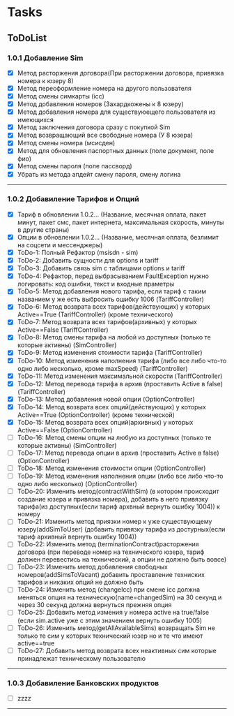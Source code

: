 # Tasks
## ToDoList
### 1.0.1 Добавление Sim
- [x] Метод расторжения договора(При расторжении договора, привязка номера к юзеру 8)
- [x] Метод переоформление номера на другого пользователя
- [x] Метод смены симкарты (icc)
- [x] Метод добавления номеров (Захардкожены к 8 юзеру)
- [x] Метод добавления номера для существуюещего пользователя из имеющихся
- [x] Метод заключения договора сразу с покупкой Sim
- [x] Метод возвращающий все свободные номера (У 8 юзера)
- [x] Метод смены номера (мсисден)
- [x] Метод для обновления паспортных данных (поле документ, поле фио)
- [x] Метод смены пароля (поле пассворд)
- [x] Убрать из метода апдейт смену пароля, смену логина
---------------------------------
### 1.0.2 Добавиление Тарифов и Опций
- [x] Тариф в обновлении 1.0.2... (Название, месячная оплата, пакет минут, пакет смс, пакет интернета, максимальная скорость, минуты в другие страны)
- [x] Опции в обновлении 1.0.2... (Название, месячная оплата, безлимит на соцсети и мессенджеры)
- [x] ToDo-1: Полный Рефактор (msisdn - sim)
- [x] ToDo-2: Добавить сущности для options и tariff
- [x] ToDo-3: Добавить связь sim с таблицами options и tariff
- [x] ToDo-4: Рефактор, перед выбрасыванием FaultException нужно логировать: код ошибки, текст и входные праметры
- [x] ToDo-5: Метод добавления нового тарифа, если тариф с таким названием у же есть выбросить ошибку 1006 (TariffController)
- [x] ToDo-6: Метод возврата всех тарифов(действующих) у которых Active==True (TariffController) (кроме технического)
- [x] ToDo-7: Метод возврата всех тарифов(архивных) у которых Active==False (TariffController)
- [x] ToDo-8: Метод смены тарифа на любой из доступных (только те которые активны) (SimController)
- [x] ToDo-9: Метод изменения стоимости тарифа (TariffController)
- [x] ToDo-10: Метод изменения наполнения тарифа (либо все либо что-то одно либо несколько, кроме maxSpeed) (TariffController)
- [x] ToDo-11: Метод изменения максимальной скорости (TariffController)
- [x] ToDo-12: Метод перевода тарифа в архив (проставить Active в false) (TariffController)
- [x] ToDo-13: Метод добавления новой опции (OptionController)
- [x] ToDo-14: Метод возврата всех опций(действующих) у которых Active==True (OptionController) (кроме технической)
- [x] ToDo-15: Метод возврата всех опций(архивных) у которых Active==False (OptionController)
- [ ] ToDo-16: Метод смены опции на любую из доступных (только те которые активны) (SimController)
- [ ] ToDo-17: Метод перевода опции в архив (проставить Active в false) (OptionController)
- [ ] ToDo-18: Метод изменения стоимости опции (OptionController)
- [ ] ToDo-19: Метод изменения наполнения опции (либо все либо что-то одно либо несколько) (OptionController)
- [ ] ToDo-20: Изменить метод(contractWithSim) (в котором происходит создание юзера и привязка номера), добавить в него привязку тарифа(из доступных(если тариф архвный вернуть ошибку 1004)) к номеру
- [ ] ToDo-21: Изменить метод приязки номер к уже существующему юзеру(addSimToUser) (добавить привязку тарифа из достурных(если тариф архивный вернуть ошибку 1004))
- [ ] ToDo-22: Изменить метод (terminationContract)расторжения договора (при переводе номер на технического юзера, тариф должен перевестись на технический, а опции не должно быть вовсе)
- [ ] ToDo-23: Изменить метод добавления свободных номеров(addSimsToVacant) добавить проставление техниских тарифов и никаких опций не должно быть
- [ ] ToDo-24: Изменить метод (changeIcc) при смене icc должна меняться опция на техническую(name=changedSim) на 30 секунд и через 30 секунд должна вернуться прежняя опция
- [ ] ToDo-25: Добавить метод измения у номера active на true/false (если sim.active уже с этим значением вернуть ошибку 1005)
- [ ] ToDo-26: Изменить метод(getAllAvailableSims) возвращать Sim не только те сим у которых технический юзер но и те что имеют active==true
- [ ] ToDo-27: Добавить метод возврата всех неактивных сим которые принадлежат техническому пользователю
---------------------------------
### 1.0.3 Добавиление Банковских продуктов
- [ ] zzzz
---------------------------------
